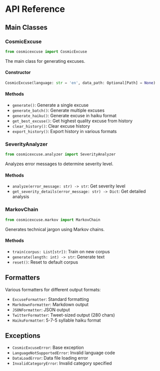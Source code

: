 # API Reference

## Main Classes

### CosmicExcuse

```python
from cosmicexcuse import CosmicExcuse
```

The main class for generating excuses.

#### Constructor

```python
CosmicExcuse(language: str = 'en', data_path: Optional[Path] = None)
```

#### Methods

- `generate()`: Generate a single excuse
- `generate_batch()`: Generate multiple excuses
- `generate_haiku()`: Generate excuse in haiku format
- `get_best_excuse()`: Get highest quality excuse from history
- `clear_history()`: Clear excuse history
- `export_history()`: Export history in various formats

### SeverityAnalyzer

```python
from cosmicexcuse.analyzer import SeverityAnalyzer
```

Analyzes error messages to determine severity level.

#### Methods

- `analyze(error_message: str) -> str`: Get severity level
- `get_severity_details(error_message: str) -> Dict`: Get detailed analysis

### MarkovChain

```python
from cosmicexcuse.markov import MarkovChain
```

Generates technical jargon using Markov chains.

#### Methods

- `train(corpus: List[str])`: Train on new corpus
- `generate(length: int) -> str`: Generate text
- `reset()`: Reset to default corpus

## Formatters

Various formatters for different output formats:

- `ExcuseFormatter`: Standard formatting
- `MarkdownFormatter`: Markdown output
- `JSONFormatter`: JSON output
- `TwitterFormatter`: Tweet-sized output (280 chars)
- `HaikuFormatter`: 5-7-5 syllable haiku format

## Exceptions

- `CosmicExcuseError`: Base exception
- `LanguageNotSupportedError`: Invalid language code
- `DataLoadError`: Data file loading error
- `InvalidCategoryError`: Invalid category specified
